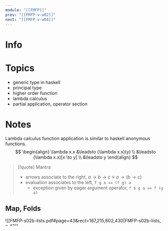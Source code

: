 ```yaml
---
module: "[[FMFP]]"
prev: "[[FMFP-v-w02]]"
next: "[[FMFP-v-w04]]"
---
```


# Info

# Topics
- generic type in haskell
- principal type
- higher order function
- lambda calculus
- partial application, operator section

# Notes
Lambda calculus function application is similar to haskell anonymous functions.
$$
\begin{align}
\lambda x.x 
&\leadsto (\lambda x.x)(y)  \\
&\leadsto (\lambda x.x)[x \to y]  \\
&\leadsto y
\end{align}
$$

> [!quote] Mantra
> - arrows associate to the right, $a \to b \to c \equiv a \to (b \to c)$
> - evaluation associates to the left, `f g a == (f g) a`
>     - exception given by eager argument operator, `f $ g a == f (g a)`



## Map, Folds
![[FMFP-s02b-lists.pdf#page=43&rect=167,215,602,430|FMFP-s02b-lists, p.42]]



![[FMFP-s02b-lists.pdf#page=46&rect=166,206,615,427|FMFP-s02b-lists, p.45]]


Conversely, `fodl f z [1, 2, 3]` expands to $f(f(f(z , 1), 2), 3)$
